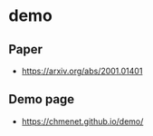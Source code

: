 # demo

## Paper
- https://arxiv.org/abs/2001.01401

## Demo page
- https://chmenet.github.io/demo/
